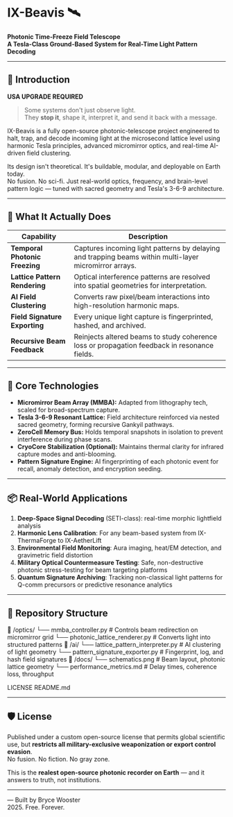 # IX-Beavis 🛰️  
**Photonic Time-Freeze Field Telescope**  
**A Tesla-Class Ground-Based System for Real-Time Light Pattern Decoding**

---

## 🧬 Introduction

**USA UPGRADE REQUIRED**

> Some systems don't just observe light.  
> They **stop it**, shape it, interpret it, and send it back with a message.

IX-Beavis is a fully open-source photonic-telescope project engineered to halt, trap, and decode incoming light at the microsecond lattice level using harmonic Tesla principles, advanced micromirror optics, and real-time AI-driven field clustering.

Its design isn't theoretical. It's buildable, modular, and deployable on Earth today.  
No fusion. No sci-fi. Just real-world optics, frequency, and brain-level pattern logic — tuned with sacred geometry and Tesla's 3-6-9 architecture.

---

## 🔭 What It Actually Does

| Capability | Description |
|------------|-------------|
| **Temporal Photonic Freezing** | Captures incoming light patterns by delaying and trapping beams within multi-layer micromirror arrays. |
| **Lattice Pattern Rendering** | Optical interference patterns are resolved into spatial geometries for interpretation. |
| **AI Field Clustering** | Converts raw pixel/beam interactions into high-resolution harmonic maps. |
| **Field Signature Exporting** | Every unique light capture is fingerprinted, hashed, and archived. |
| **Recursive Beam Feedback** | Reinjects altered beams to study coherence loss or propagation feedback in resonance fields. |

---

## 🧠 Core Technologies

- **Micromirror Beam Array (MMBA):** Adapted from lithography tech, scaled for broad-spectrum capture.
- **Tesla 3-6-9 Resonant Lattice:** Field architecture reinforced via nested sacred geometry, forming recursive Gankyil pathways.
- **ZeroCell Memory Bus:** Holds temporal snapshots in isolation to prevent interference during phase scans.
- **CryoCore Stabilization (Optional):** Maintains thermal clarity for infrared capture modes and anti-blooming.
- **Pattern Signature Engine:** AI fingerprinting of each photonic event for recall, anomaly detection, and encryption seeding.

---

## 📦 Real-World Applications

1. **Deep-Space Signal Decoding** (SETI-class): real-time morphic lightfield analysis
2. **Harmonic Lens Calibration**: For any beam-based system from IX-ThermaForge to IX-AetherLift
3. **Environmental Field Monitoring**: Aura imaging, heat/EM detection, and gravimetric field distortion
4. **Military Optical Countermeasure Testing**: Safe, non-destructive photonic stress-testing for beam targeting platforms
5. **Quantum Signature Archiving**: Tracking non-classical light patterns for Q-comm precursors or predictive resonance analytics

---

## 💽 Repository Structure

📁 /optics/
└── mmba_controller.py # Controls beam redirection on micromirror grid
└── photonic_lattice_renderer.py # Converts light into structured patterns
📁 /ai/
└── lattice_pattern_interpreter.py # AI clustering of light geometry
└── pattern_signature_exporter.py # Fingerprint, log, and hash field signatures
📁 /docs/
└── schematics.png # Beam layout, photonic lattice geometry
└── performance_metrics.md # Delay times, coherence loss, throughput

LICENSE
README.md

---

## 🛡️ License

Published under a custom open-source license that permits global scientific use, but **restricts all military-exclusive weaponization or export control evasion**.  
No fusion. No fiction. No gray zone.

This is the **realest open-source photonic recorder on Earth** — and it answers to truth, not institutions.

---

— Built by Bryce Wooster  
2025. Free. Forever.
